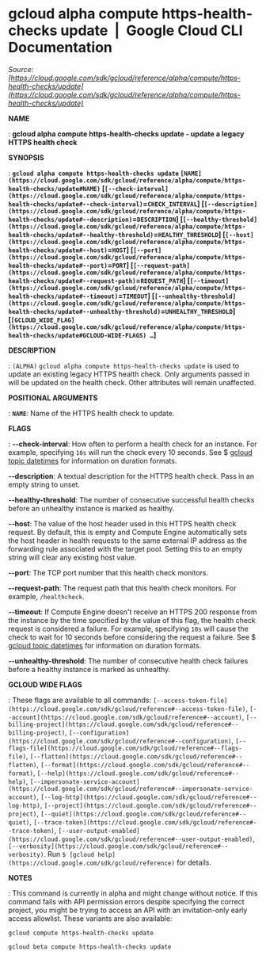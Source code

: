 # gcloud alpha compute https-health-checks update  |  Google Cloud CLI Documentation

*Source: [https://cloud.google.com/sdk/gcloud/reference/alpha/compute/https-health-checks/update](https://cloud.google.com/sdk/gcloud/reference/alpha/compute/https-health-checks/update)*

**NAME**

: **gcloud alpha compute https-health-checks update - update a legacy HTTPS health check**

**SYNOPSIS**

: **`gcloud alpha compute https-health-checks update` `[NAME](https://cloud.google.com/sdk/gcloud/reference/alpha/compute/https-health-checks/update#NAME)` [`[--check-interval](https://cloud.google.com/sdk/gcloud/reference/alpha/compute/https-health-checks/update#--check-interval)`=`CHECK_INTERVAL`] [`[--description](https://cloud.google.com/sdk/gcloud/reference/alpha/compute/https-health-checks/update#--description)`=`DESCRIPTION`] [`[--healthy-threshold](https://cloud.google.com/sdk/gcloud/reference/alpha/compute/https-health-checks/update#--healthy-threshold)`=`HEALTHY_THRESHOLD`] [`[--host](https://cloud.google.com/sdk/gcloud/reference/alpha/compute/https-health-checks/update#--host)`=`HOST`] [`[--port](https://cloud.google.com/sdk/gcloud/reference/alpha/compute/https-health-checks/update#--port)`=`PORT`] [`[--request-path](https://cloud.google.com/sdk/gcloud/reference/alpha/compute/https-health-checks/update#--request-path)`=`REQUEST_PATH`] [`[--timeout](https://cloud.google.com/sdk/gcloud/reference/alpha/compute/https-health-checks/update#--timeout)`=`TIMEOUT`] [`[--unhealthy-threshold](https://cloud.google.com/sdk/gcloud/reference/alpha/compute/https-health-checks/update#--unhealthy-threshold)`=`UNHEALTHY_THRESHOLD`] [`[GCLOUD_WIDE_FLAG](https://cloud.google.com/sdk/gcloud/reference/alpha/compute/https-health-checks/update#GCLOUD-WIDE-FLAGS) …`]**

**DESCRIPTION**

: `(ALPHA)` `gcloud alpha compute https-health-checks
update` is used to update an existing legacy HTTPS health check. Only
arguments passed in will be updated on the health check. Other attributes will
remain unaffected.

**POSITIONAL ARGUMENTS**

: **`NAME`**:
Name of the HTTPS health check to update.

**FLAGS**

: **--check-interval**:
How often to perform a health check for an instance. For example, specifying
``10s`` will run the check every 10 seconds.
See $ [gcloud topic datetimes](https://cloud.google.com/sdk/gcloud/reference/topic/datetimes)
for information on duration formats.

**--description**:
A textual description for the HTTPS health check. Pass in an empty string to
unset.

**--healthy-threshold**:
The number of consecutive successful health checks before an unhealthy instance
is marked as healthy.

**--host**:
The value of the host header used in this HTTPS health check request. By
default, this is empty and Compute Engine automatically sets the host header in
health requests to the same external IP address as the forwarding rule
associated with the target pool. Setting this to an empty string will clear any
existing host value.

**--port**:
The TCP port number that this health check monitors.

**--request-path**:
The request path that this health check monitors. For example,
``/healthcheck``.

**--timeout**:
If Compute Engine doesn't receive an HTTPS 200 response from the instance by the
time specified by the value of this flag, the health check request is considered
a failure. For example, specifying ``10s`` will
cause the check to wait for 10 seconds before considering the request a failure.
See $ [gcloud topic datetimes](https://cloud.google.com/sdk/gcloud/reference/topic/datetimes)
for information on duration formats.

**--unhealthy-threshold**:
The number of consecutive health check failures before a healthy instance is
marked as unhealthy.

**GCLOUD WIDE FLAGS**

: These flags are available to all commands: `[--access-token-file](https://cloud.google.com/sdk/gcloud/reference#--access-token-file)`,
`[--account](https://cloud.google.com/sdk/gcloud/reference#--account)`, `[--billing-project](https://cloud.google.com/sdk/gcloud/reference#--billing-project)`,
`[--configuration](https://cloud.google.com/sdk/gcloud/reference#--configuration)`,
`[--flags-file](https://cloud.google.com/sdk/gcloud/reference#--flags-file)`,
`[--flatten](https://cloud.google.com/sdk/gcloud/reference#--flatten)`, `[--format](https://cloud.google.com/sdk/gcloud/reference#--format)`, `[--help](https://cloud.google.com/sdk/gcloud/reference#--help)`, `[--impersonate-service-account](https://cloud.google.com/sdk/gcloud/reference#--impersonate-service-account)`,
`[--log-http](https://cloud.google.com/sdk/gcloud/reference#--log-http)`,
`[--project](https://cloud.google.com/sdk/gcloud/reference#--project)`, `[--quiet](https://cloud.google.com/sdk/gcloud/reference#--quiet)`, `[--trace-token](https://cloud.google.com/sdk/gcloud/reference#--trace-token)`, `[--user-output-enabled](https://cloud.google.com/sdk/gcloud/reference#--user-output-enabled)`,
`[--verbosity](https://cloud.google.com/sdk/gcloud/reference#--verbosity)`.
Run `$ [gcloud help](https://cloud.google.com/sdk/gcloud/reference)` for details.

**NOTES**

: This command is currently in alpha and might change without notice. If this
command fails with API permission errors despite specifying the correct project,
you might be trying to access an API with an invitation-only early access
allowlist. These variants are also available:

```
gcloud compute https-health-checks update
```

```
gcloud beta compute https-health-checks update
```
